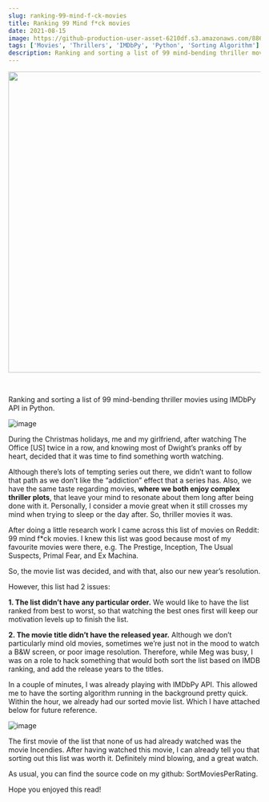```yaml
---
slug: ranking-99-mind-f-ck-movies
title: Ranking 99 Mind f*ck movies
date: 2021-08-15
image: https://github-production-user-asset-6210df.s3.amazonaws.com/88618738/280496558-cccaf22e-5d70-4a6d-bb80-d6b728b2d500.png
tags: ['Movies', 'Thrillers', 'IMDbPy', 'Python', 'Sorting Algorithm']
description: Ranking and sorting a list of 99 mind-bending thriller movies using IMDbPy API in Python.
---
```


<p align="center">
    <img width="600" src="https://github-production-user-asset-6210df.s3.amazonaws.com/88618738/280496558-cccaf22e-5d70-4a6d-bb80-d6b728b2d500.png"/>
</p>

<br />

Ranking and sorting a list of 99 mind-bending thriller movies using IMDbPy API in Python.

<!-- truncate -->

<div style={{borderTop: '1px solid #21af90', margin: '1.5em 0'}} />

![image](https://github.com/Meg1211/my-website/assets/88618738/cccaf22e-5d70-4a6d-bb80-d6b728b2d500)

During the Christmas holidays, me and my girlfriend, after watching The Office [US] twice in a row, and knowing most of Dwight’s pranks off by heart, decided that it was time to find something worth watching.

Although there’s lots of tempting series out there, we didn’t want to follow that path as we don’t like the “addiction” effect that a series has. Also, we have the same taste regarding movies, **where we both enjoy complex thriller plots**, that leave your mind to resonate about them long after being done with it. Personally, I consider a movie great when it still crosses my mind when trying to sleep or the day after. So, thriller movies it was.

After doing a little research work I came across this list of movies on Reddit: 99 mind f*ck movies. I knew this list was good because most of my favourite movies were there, e.g. The Prestige, Inception, The Usual Suspects, Primal Fear, and Ex Machina.

So, the movie list was decided, and with that, also our new year’s resolution.

However, this list had 2 issues:

**1. The list didn’t have any particular order.** We would like to have the list ranked from best to worst, so that watching the best ones first will keep our motivation levels up to finish the list.

**2. The movie title didn’t have the released year.** Although we don’t particularly mind old movies, sometimes we’re just not in the mood to watch a B&W screen, or poor image resolution.
Therefore, while Meg was busy, I was on a role to hack something that would both sort the list based on IMDB ranking, and add the release years to the titles.

In a couple of minutes, I was already playing with IMDbPy API. This allowed me to have the sorting algorithm running in the background pretty quick. Within the hour, we already had our sorted movie list. Which I have attached below for future reference.

![image](https://github.com/Meg1211/my-website/assets/88618738/3c01a3fc-fa84-483a-98d2-7cb2edf69084)

The first movie of the list that none of us had already watched was the movie Incendies. After having watched this movie, I can already tell you that sorting out this list was worth it. Definitely mind blowing, and a great watch.

As usual, you can find the source code on my github: SortMoviesPerRating.

Hope you enjoyed this read!
